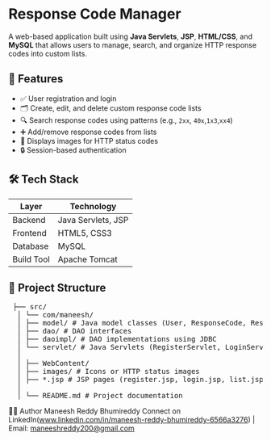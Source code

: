 # Response Code Manager

A web-based application built using **Java Servlets**, **JSP**, **HTML/CSS**, and **MySQL** that allows users to manage, search, and organize HTTP response codes into custom lists.

## 🚀 Features

- ✅ User registration and login
- 🗂️ Create, edit, and delete custom response code lists
- 🔍 Search response codes using patterns (e.g., `2xx`, `40x`,`1x3`,`xx4`)
- ➕ Add/remove response codes from lists
- 📸 Displays images for HTTP status codes
- 🔒 Session-based authentication

## 🛠️ Tech Stack

| Layer        | Technology     |
|--------------|----------------|
| Backend      | Java Servlets, JSP |
| Frontend     | HTML5, CSS3    |
| Database     | MySQL          |
| Build Tool   | Apache Tomcat  |

## 📂 Project Structure
<pre> ├── src/ 
  │ └── com/maneesh/ 
  │ ├── model/ # Java model classes (User, ResponseCode, ResponseList) 
  │ ├── dao/ # DAO interfaces 
  │ ├── daoimpl/ # DAO implementations using JDBC 
  │ └── servlet/ # Java Servlets (RegisterServlet, LoginServlet, etc.) 
  │
  │ ├── WebContent/  
  │ ├── images/ # Icons or HTTP status images 
  │ ├── *.jsp # JSP pages (register.jsp, login.jsp, list.jsp, edit-list.jsp)  
  │
  │ └── README.md # Project documentation </pre>


🙋‍♂️ Author
Maneesh Reddy Bhumireddy
Connect on LinkedIn(www.linkedin.com/in/maneesh-reddy-bhumireddy-6566a3276) | Email: maneeshreddy200@gmail.com
